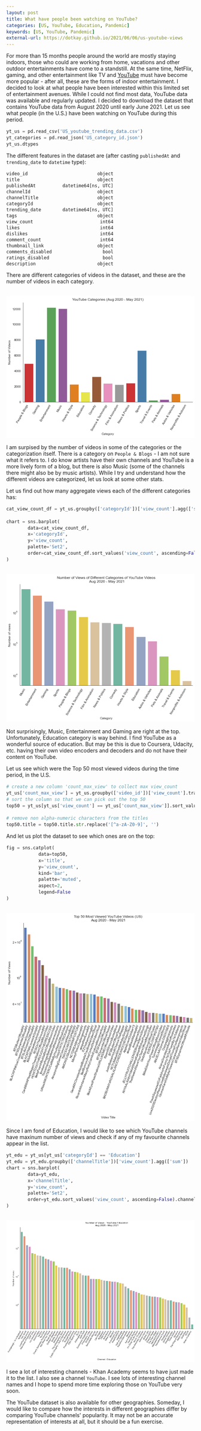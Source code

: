 ```yaml
---
layout: post
title: What have people been watching on YouTube?
categories: [US, YouTube, Education, Pandemic]
keywords: [US, YouTube, Pandemic]
external-url: https://dotkay.github.io/2021/06/06/us-youtube-views
---
```


For more than 15 months people around the world are mostly staying indoors, those who could are working from home, vacations and other outdoor entertainments have come to a standstill. At the same time, NetFlix, gaming, and other entertainment like TV and [YouTube](https://www.youtube.com/) must have become more popular - after all, these are the forms of indoor entertainment. I decided to look at what people have been interested within this limited set of entertainment avenues. While I could not find most data, YouTube data was available and regularly updated. I decided to download the dataset that contains YouTube data from August 2020 until early June 2021. Let us see what people (in the U.S.) have been watching on YouTube during this period.

```python
yt_us = pd.read_csv('US_youtube_trending_data.csv')
yt_categories = pd.read_json('US_category_id.json')
yt_us.dtypes
```

The different features in the dataset are (after casting `publishedAt` and `trending_date` to `datetime` type):

```
video_id                          object
title                             object
publishedAt          datetime64[ns, UTC]
channelId                         object
channelTitle                      object
categoryId                        object
trending_date        datetime64[ns, UTC]
tags                              object
view_count                         int64
likes                              int64
dislikes                           int64
comment_count                      int64
thumbnail_link                    object
comments_disabled                   bool
ratings_disabled                    bool
description                       object
```

There are different categories of videos in the dataset, and these are the number of videos in each category.

<br>
<div class="img_container">
<center><img src="https://raw.githubusercontent.com/dotkay/data_science/master/plots/n_cat_videos.png"></center>
</div>

I am surpised by the number of videos in some of the categories or the categorization itself. There is a category on `People & Blogs` - I am not sure what it refers to. I do know artists have their own channels and YouTube is a more lively form of a blog, but there is also Music (some of the channels there might also be by music artists). While I try and understand how the different videos are categorized, let us look at some other stats.

Let us find out how many aggregate views each of the different categories has:

```python
cat_view_count_df = yt_us.groupby(['categoryId'])['view_count'].agg(['sum'])

chart = sns.barplot(
        data=cat_view_count_df,
        x='categoryId',
        y='view_count',
        palette='Set2',
        order=cat_view_count_df.sort_values('view_count', ascending=False).category
)
```
<br>
<div class="img_container">
<center><img src="https://raw.githubusercontent.com/dotkay/data_science/master/plots/nviews_cat_videos.png"></center>
</div>

Not surprisingly, Music, Entertainment and Gaming are right at the top. Unfortunately, Education category is way behind. I find YouTube as a wonderful source of education. But may be this is due to Coursera, Udacity, etc. having their own video encoders and decoders and do not have their content on YouTube.

Let us see which were the Top 50 most viewed videos during the time period, in the U.S.

```python
# create a new column 'count_max_view' to collect max view_count
yt_us['count_max_view'] = yt_us.groupby(['video_id'])['view_count'].transform(max)
# sort the column so that we can pick out the top 50
top50 = yt_us[yt_us['view_count'] == yt_us['count_max_view']].sort_values(by=['count_max_view'], 
                                                                          ascending=False).head(50)
# remove non alpha-numeric characters from the titles
top50.title = top50.title.str.replace('[^a-zA-Z0-9]', '')
```

And let us plot the dataset to see which ones are on the top:

```python
fig = sns.catplot(
            data=top50,
            x='title',
            y='view_count',
            kind='bar',
            palette='muted',
            aspect=2,
            legend=False
)
```
<br>
<div class="img_container">
<center><img src="https://raw.githubusercontent.com/dotkay/data_science/master/plots/top50_yt_videos.png"></center>
</div>

Since I am fond of Education, I would like to see which YouTube channels have maxinum number of views and check if any of my favourite channels appear in the list.

```python
yt_edu = yt_us[yt_us['categoryId'] == 'Education']
yt_edu = yt_edu.groupby(['channelTitle'])['view_count'].agg(['sum'])
chart = sns.barplot(
        data=yt_edu,
        x='channelTitle',
        y='view_count',
        palette='Set2',
        order=yt_edu.sort_values('view_count', ascending=False).channelTitle
)
```

<br>
<div class="img_container">
<center><img src="https://raw.githubusercontent.com/dotkay/data_science/master/plots/yt_edu_views.png"></center>
</div>

I see a lot of interesting channels - Khan Academy seems to have just made it to the list. I also see a channel `YouTube`. I see lots of interesting channel names and I hope to spend more time exploring those on YouTube very soon.

The YouTube dataset is also available for other geographies. Someday, I would like to compare how the interests in different geographies differ by comparing YouTube channels' popularity. It may not be an accurate representation of interests at all, but it should be a fun exercise.